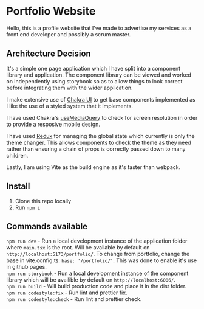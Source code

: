 # Portfolio Website

Hello, this is a profile website that I've made to advertise my services as a front end developer and possibly a scrum master.  

## Architecture Decision 
It's a simple one page application which I have split into a component library and application. The component library can be viewed and worked on independently using storybook so as to allow things to look correct before integrating them with the wider application.  

I make extensive use of [Chakra UI](https://chakra-ui.com/) to get base components implemented as I like the use of a styled system that it implements.  

I have used Chakra's [useMediaQuery](https://chakra-ui.com/docs/hooks/use-media-query) to check for screen resolution in order to provide a resposive mobile design.  

I have used [Redux](https://redux.js.org/) for managing the global state which currently is only the theme changer. This allows components to check the theme as they need rather than ensuring a chain of props is correctly passed down to many children.  

Lastly, I am using Vite as the build engine as it's faster than webpack.  

## Install

1. Clone this repo locally
2. Run ``npm i``  


## Commands available

``npm run dev`` - Run a local development instance of the application folder where ``main.tsx`` is the root. Will be available by default on ``http://localhost:5173/portfolio/``. To change from portfolio, change the base in vite.config.ts: ``base: '/portfolio/'``. This was done to enable it's use in github pages.     
``npm run storybook`` - Run a local development instance of the component library which will be availible by default on ``http://localhost:6006/``.  
``npm run build`` - Will build production code and place it in the dist folder.  
``npm run codestyle:fix`` - Run lint and prettier fix.  
``npm run codestyle:check`` - Run lint and prettier check.  
